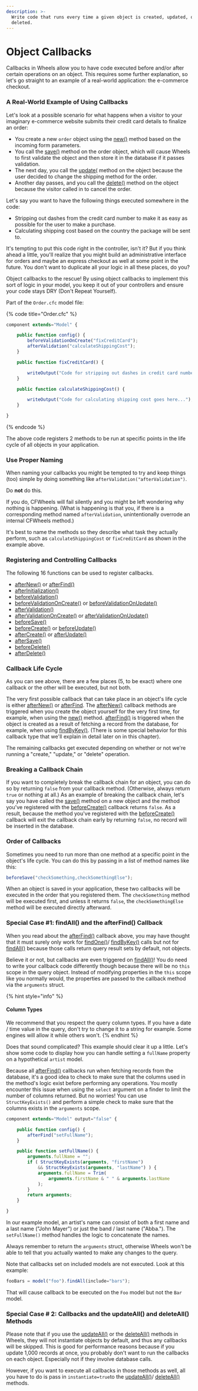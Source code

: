 ```yaml
---
description: >-
  Write code that runs every time a given object is created, updated, or
  deleted.
---
```


# Object Callbacks

Callbacks in Wheels allow you to have code executed before and/or after certain operations on an object. This requires some further explanation, so let's go straight to an example of a real-world application: the e-commerce checkout.

### A Real-World Example of Using Callbacks

Let's look at a possible scenario for what happens when a visitor to your imaginary e-commerce website submits their credit card details to finalize an order:

* You create a new `order` object using the [new()](https://api.cfwheels.org/model.new.html) method based on the incoming form parameters.
* You call the [save()](https://api.cfwheels.org/model.save.html) method on the order object, which will cause Wheels to first validate the object and then store it in the database if it passes validation.
* The next day, you call the [update(](https://api.cfwheels.org/model.update.html) method on the object because the user decided to change the shipping method for the order.
* Another day passes, and you call the [delete()](https://api.cfwheels.org/model.delete.html) method on the object because the visitor called in to cancel the order.

Let's say you want to have the following things executed somewhere in the code:

* Stripping out dashes from the credit card number to make it as easy as possible for the user to make a purchase.
* Calculating shipping cost based on the country the package will be sent to.

It's tempting to put this code right in the controller, isn't it? But if you think ahead a little, you'll realize that you might build an administrative interface for orders and maybe an express checkout as well at some point in the future. You don't want to duplicate all your logic in all these places, do you?

Object callbacks to the rescue! By using object callbacks to implement this sort of logic in your model, you keep it out of your controllers and ensure your code stays DRY (Don't Repeat Yourself).

Part of the `Order.cfc` model file:

{% code title="Order.cfc" %}
```javascript
component extends="Model" {

    public function config() {
        beforeValidationOnCreate("fixCreditCard");
        afterValidation("calculateShippingCost");
    }

    public function fixCreditCard() {

        writeOutput("Code for stripping out dashes in credit card numbers goes here...");
    }

    public function calculateShippingCost() {

        writeOutput("Code for calculating shipping cost goes here...");
    }

}
```
{% endcode %}

The above code registers 2 methods to be run at specific points in the life cycle of all objects in your application.

### Use Proper Naming

When naming your callbacks you might be tempted to try and keep things (too) simple by doing something like `afterValidation("afterValidation")`.

Do **not** do this.

If you do, CFWheels will fail silently and you might be left wondering why nothing is happening. (What is happening is that you, if there is a corresponding method named `afterValidation`, unintentionally overrode an internal CFWheels method.)

It's best to name the methods so they describe what task they actually perform, such as `calculateShippingCost` or `fixCreditCard` as shown in the example above.

### Registering and Controlling Callbacks

The following 16 functions can be used to register callbacks.

* [afterNew()](https://api.cfwheels.org/model.afternew.html) or [afterFind()](https://api.cfwheels.org/model.afterfind.html)
* [afterInitialization()](https://api.cfwheels.org/model.afterinitialization.html)
* [beforeValidation()](https://api.cfwheels.org/model.beforevalidation.html)
* [beforeValidationOnCreate()](https://api.cfwheels.org/model.beforevalidationoncreate.html) or [beforeValidationOnUpdate()](https://api.cfwheels.org/model.beforevalidationonupdate.html)
* [afterValidation()](https://api.cfwheels.org/model.aftervalidation.html)
* [afterValidationOnCreate()](https://api.cfwheels.org/model.aftervalidationoncreate.html) or [afterValidationOnUpdate()](https://api.cfwheels.org/model.aftervalidationonupdate.html)
* [beforeSave()](https://api.cfwheels.org/model.beforesave.html)
* [beforeCreate()](https://api.cfwheels.org/model.beforecreate.html) or [beforeUpdate()](https://api.cfwheels.org/model.beforeupdate.html)
* [afterCreate()](https://api.cfwheels.org/model.aftercreate.html) or [afterUpdate()](https://api.cfwheels.org/model.afterupdate.html)
* [afterSave()](https://api.cfwheels.org/model.aftersave.html)
* [beforeDelete()](https://api.cfwheels.org/model.beforedelete.html)
* [afterDelete()](https://api.cfwheels.org/model.afterdelete.html)

### Callback Life Cycle

As you can see above, there are a few places (5, to be exact) where one callback or the other will be executed, but not both.

The very first possible callback that can take place in an object's life cycle is either [afterNew()](https://api.cfwheels.org/model.afternew.html) or [afterFind](https://api.cfwheels.org/model.afterfind.html). The [afterNew()](https://api.cfwheels.org/model.afternew.html) callback methods are triggered when you create the object yourself for the very first time, for example, when using the [new()](https://api.cfwheels.org/model.new.html) method. [afterFind()](https://api.cfwheels.org/model.afterFind.html) is triggered when the object is created as a result of fetching a record from the database, for example, when using [findByKey()](https://api.cfwheels.org/model.findByKey.html). (There is some special behavior for this callback type that we'll explain in detail later on in this chapter).

The remaining callbacks get executed depending on whether or not we're running a "create," "update," or "delete" operation.

### Breaking a Callback Chain

If you want to completely break the callback chain for an object, you can do so by returning `false` from your callback method. (Otherwise, always return `true` or nothing at all.) As an example of breaking the callback chain, let's say you have called the [save()](https://api.cfwheels.org/model.save.html) method on a new object and the method you've registered with the [beforeCreate()](https://api.cfwheels.org/model.beforecreate.html) callback returns `false`. As a result, because the method you've registered with the [beforeCreate()](https://api.cfwheels.org/model.beforecreate.html) callback will exit the callback chain early by returning `false`, no record will be inserted in the database.

### Order of Callbacks

Sometimes you need to run more than one method at a specific point in the object's life cycle. You can do this by passing in a list of method names like this:

```javascript
beforeSave("checkSomething,checkSomethingElse");
```

When an object is saved in your application, these two callbacks will be executed in the order that you registered them. The `checkSomething` method will be executed first, and unless it returns `false`, the `checkSomethingElse` method will be executed directly afterward.

### Special Case #1: findAll() and the afterFind() Callback

When you read about the [afterFind()](https://api.cfwheels.org/model.afterfind.html) callback above, you may have thought that it must surely only work for [findOne()](https://api.cfwheels.org/model.findone.html)/ [findByKey()](https://api.cfwheels.org/model.findbykey.html) calls but not for [findAll()](https://api.cfwheels.org/model.findall.html) because those calls return query result sets by default, not objects.

Believe it or not, but callbacks are even triggered on [findAll()](https://api.cfwheels.org/model.findall.html)! You do need to write your callback code differently though because there will be no `this` scope in the query object. Instead of modifying properties in the `this` scope like you normally would, the properties are passed to the callback method via the `arguments` struct.

{% hint style="info" %}
#### Column Types

We recommend that you respect the query column types. If you have a date / time value in the query, don't try to change it to a string for example. Some engines will allow it while others won't.
{% endhint %}

Does that sound complicated? This example should clear it up a little. Let's show some code to display how you can handle setting a `fullName` property on a hypothetical `artist` model.

Because all [afterFind()](https://api.cfwheels.org/model.afterfind.html) callbacks run when fetching records from the database, it's a good idea to check to make sure that the columns used in the method's logic exist before performing any operations. You mostly encounter this issue when using the `select` argument on a finder to limit the number of columns returned. But no worries! You can use `StructKeyExists()` and perform a simple check to make sure that the columns exists in the `arguments` scope.

```javascript
component extends="Model" output="false" {

    public function config() {
        afterFind("setFullName");
    }

    public function setFullName() {
        arguments.fullName = "";
        if ( StructKeyExists(arguments, "firstName")
            && StructKeyExists(arguments, "lastName") ) {
            arguments.fullName = Trim(
                arguments.firstName & " " & arguments.lastName
            );
        }
        return arguments;
    }

}
```

In our example model, an artist's name can consist of both a first name and a last name ("John Mayer") or just the band / last name ("Abba."). The `setFullName()` method handles the logic to concatenate the names.

Always remember to return the `arguments` struct, otherwise Wheels won't be able to tell that you actually wanted to make any changes to the query.

Note that callbacks set on included models are not executed. Look at this example:

```javascript
fooBars = model("foo").findAll(include="bars");
```

That will cause callback to be executed on the `Foo` model but not the `Bar` model.

### Special Case # 2: Callbacks and the updateAll() and deleteAll() Methods

Please note that if you use the [updateAll()](https://api.cfwheels.org/model.updateall.html) or the [deleteAll()](https://api.cfwheels.org/model.deleteall.html) methods in Wheels, they will not instantiate objects by default, and thus any callbacks will be skipped. This is good for performance reasons because if you update 1,000 records at once, you probably don't want to run the callbacks on each object. Especially not if they involve database calls.

However, if you want to execute all callbacks in those methods as well, all you have to do is pass in `instantiate=true`to the [updateAll()](https://api.cfwheels.org/model.updateall.html)/ [deleteAll()](https://api.cfwheels.org/model.deleteall.html) methods.
